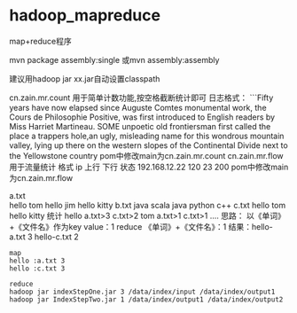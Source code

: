 # hadoop_mapreduce
map+reduce程序

mvn package assembly:single
  或mvn assembly:assembly

建议用hadoop jar xx.jar自动设置classpath

cn.zain.mr.count
    用于简单计数功能,按空格截断统计即可
    日志格式：
    ```Fifty years have now elapsed since Auguste Comtes monumental work, 
         the Cours de Philosophie Positive, was first introduced to English readers by Miss Harriet Martineau.
         SOME unpoetic old frontiersman first called the place a trappers hole,an ugly, 
         misleading name for this wondrous mountain valley, 
         lying up there on the western slopes of the Continental Divide next to the Yellowstone country
     pom中修改main为cn.zain.mr.count
cn.zain.mr.flow
    用于流量统计
    格式 ip  上行 下行  状态
        192.168.12.22  120 23 200
    pom中修改main为cn.zain.mr.flow

a.txt   
    hello tom
    hello jim
    hello kitty
b.txt
    java scala
    java python c++
c.txt
    hello tom
    hello kitty
统计 hello a.txt>3 c.txt>2
    tom a.txt>1 c.txt>1
    ....
思路：
    以《单词》+《文件名》作为key value：1
    reduce 《单词》+《文件名》：1
    结果：hello-a.txt 3
         hello-c.txt  2
    
    map
    hello :a.txt 3
    hello :c.txt 3
    
    reduce
    hadoop jar indexStepOne.jar 3 /data/index/input /data/index/output1
    hadoop jar IndexStepTwo.jar 1 /data/index/output1 /data/index/output2